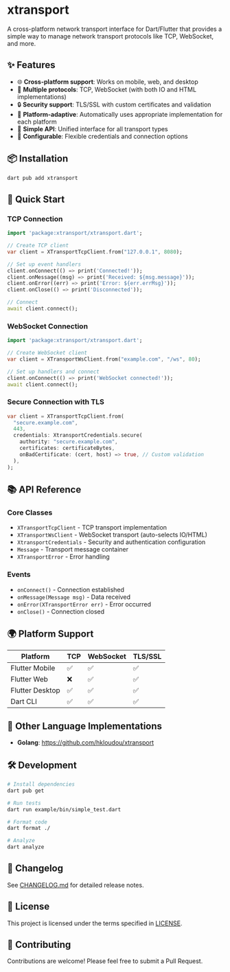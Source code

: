 # xtransport

A cross-platform network transport interface for Dart/Flutter that provides a simple way to manage network transport protocols like TCP, WebSocket, and more.

## ✨ Features

- 🌐 **Cross-platform support**: Works on mobile, web, and desktop
- 🔌 **Multiple protocols**: TCP, WebSocket (with both IO and HTML implementations)
- 🔒 **Security support**: TLS/SSL with custom certificates and validation
- 📱 **Platform-adaptive**: Automatically uses appropriate implementation for each platform
- 🎯 **Simple API**: Unified interface for all transport types
- 🔧 **Configurable**: Flexible credentials and connection options

## 📦 Installation

```sh
dart pub add xtransport
```

## 🚀 Quick Start

### TCP Connection
```dart
import 'package:xtransport/xtransport.dart';

// Create TCP client
var client = XTransportTcpClient.from("127.0.0.1", 8080);

// Set up event handlers
client.onConnect(() => print('Connected!'));
client.onMessage((msg) => print('Received: ${msg.message}'));
client.onError((err) => print('Error: ${err.errMsg}'));
client.onClose(() => print('Disconnected'));

// Connect
await client.connect();
```

### WebSocket Connection
```dart
import 'package:xtransport/xtransport.dart';

// Create WebSocket client
var client = XTransportWsClient.from("example.com", "/ws", 80);

// Set up handlers and connect
client.onConnect(() => print('WebSocket connected!'));
await client.connect();
```

### Secure Connection with TLS
```dart
var client = XTransportTcpClient.from(
  "secure.example.com", 
  443,
  credentials: XtransportCredentials.secure(
    authority: "secure.example.com",
    certificates: certificateBytes,
    onBadCertificate: (cert, host) => true, // Custom validation
  ),
);
```

## 📚 API Reference

### Core Classes
- `XTransportTcpClient` - TCP transport implementation
- `XTransportWsClient` - WebSocket transport (auto-selects IO/HTML)
- `XtransportCredentials` - Security and authentication configuration
- `Message` - Transport message container
- `XTransportError` - Error handling

### Events
- `onConnect()` - Connection established
- `onMessage(Message msg)` - Data received
- `onError(XTransportError err)` - Error occurred
- `onClose()` - Connection closed

## 🌍 Platform Support

| Platform | TCP | WebSocket | TLS/SSL |
|----------|-----|-----------|---------|
| Flutter Mobile | ✅ | ✅ | ✅ |
| Flutter Web | ❌ | ✅ | ✅ |
| Flutter Desktop | ✅ | ✅ | ✅ |
| Dart CLI | ✅ | ✅ | ✅ |

## 🔄 Other Language Implementations
- **Golang**: https://github.com/hkloudou/xtransport

## 🛠️ Development

```sh
# Install dependencies
dart pub get

# Run tests
dart run example/bin/simple_test.dart

# Format code
dart format ./

# Analyze
dart analyze
```

## 📝 Changelog

See [CHANGELOG.md](CHANGELOG.md) for detailed release notes.

## 📄 License

This project is licensed under the terms specified in [LICENSE](LICENSE).

## 🤝 Contributing

Contributions are welcome! Please feel free to submit a Pull Request.
